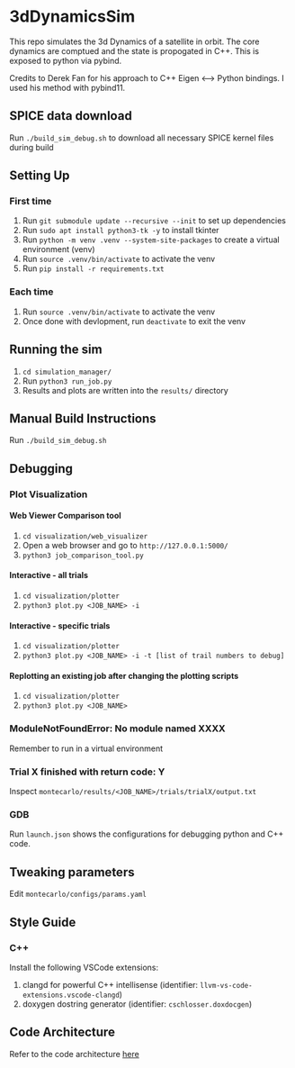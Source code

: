 # 3dDynamicsSim

This repo simulates the 3d Dynamics of a satellite in orbit. The core dynamics are comptued and the state is propogated in C++. This is exposed to python via pybind. 

Credits to Derek Fan for his approach to C++ Eigen <--> Python bindings. I used his method with pybind11. 

## SPICE data download
Run `./build_sim_debug.sh` to download all necessary SPICE kernel files during build

## Setting Up
### First time
1. Run `git submodule update --recursive --init` to set up dependencies
2. Run `sudo apt install python3-tk -y` to install tkinter
3. Run `python -m venv .venv --system-site-packages` to create a virtual environment (venv)
4. Run `source .venv/bin/activate` to activate the venv
5. Run `pip install -r requirements.txt`

### Each time
1. Run `source .venv/bin/activate` to activate the venv
2. Once done with devlopment, run `deactivate` to exit the venv

## Running the sim
1. `cd simulation_manager/`
2. Run `python3 run_job.py`
3. Results and plots are written into the `results/` directory
 
## Manual Build Instructions
Run `./build_sim_debug.sh`

## Debugging

### Plot Visualization

#### Web Viewer Comparison tool 
1. `cd visualization/web_visualizer`
2. Open a web browser and go to `http://127.0.0.1:5000/`
3. `python3 job_comparison_tool.py`

#### Interactive - all trials
1. `cd visualization/plotter`
2. `python3 plot.py <JOB_NAME> -i`

#### Interactive - specific trials
1. `cd visualization/plotter`
2. `python3 plot.py <JOB_NAME> -i -t [list of trail numbers to debug]`

#### Replotting an existing job after changing the plotting scripts
1. `cd visualization/plotter`
2. `python3 plot.py <JOB_NAME>`

### ModuleNotFoundError: No module named XXXX
Remember to run in a virtual environment

### Trial X finished with return code: Y
Inspect `montecarlo/results/<JOB_NAME>/trials/trialX/output.txt` 

### GDB
Run `launch.json` shows the configurations for debugging python and C++ code.


## Tweaking parameters
Edit `montecarlo/configs/params.yaml`

## Style Guide
### C++
Install the following VSCode extensions:
1. clangd for powerful C++ intellisense (identifier: `llvm-vs-code-extensions.vscode-clangd`)
2. doxygen dostring generator (identifier: `cschlosser.doxdocgen`)

## Code Architecture
Refer to the code architecture <a href="https://www.notion.so/Physics-Model-Simulation-Architecture-10648018d82a80d4a90ce8fb38b47777">here</a>
